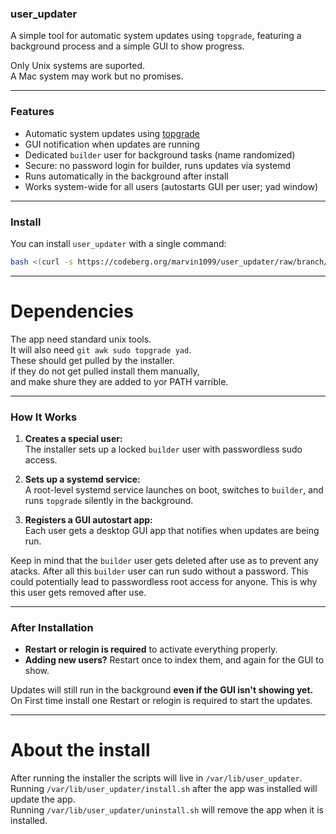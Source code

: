 ### **user_updater**
A simple tool for automatic system updates using `topgrade`, featuring a background process and a simple GUI to show progress.

Only Unix systems are suported.  
A Mac system may work but no promises. 

---

### Features
- Automatic system updates using [topgrade](https://github.com/topgrade-rs/topgrade)
- GUI notification when updates are running
- Dedicated `builder` user for background tasks (name randomized)
- Secure: no password login for builder, runs updates via systemd
- Runs automatically in the background after install
- Works system-wide for all users (autostarts GUI per user; yad window)

---

### Install
You can install `user_updater` with a single command:

```bash
bash <(curl -s https://codeberg.org/marvin1099/user_updater/raw/branch/main/install.sh)
```

---

# Dependencies

The app need standard unix tools.  
It will also need `git awk sudo topgrade yad`.  
These should get pulled by the installer.  
if they do not get pulled install them manually,  
and make shure they are added to yor PATH varrible. 

---

### How It Works
   
1. **Creates a special user:**  
   The installer sets up a locked `builder` user with passwordless sudo access.
      
2. **Sets up a systemd service:**  
   A root-level systemd service launches on boot, switches to `builder`, and runs `topgrade` silently in the background.
   
3. **Registers a GUI autostart app:**  
   Each user gets a desktop GUI app that notifies when updates are being run.

Keep in mind that the `builder` user gets deleted after use as to prevent any atacks.
After all this `builder` user can run sudo without a password.
This could potentially lead to passwordless root access for anyone.
This is why this user gets removed after use.
   
---

### After Installation
- **Restart or relogin is required** to activate everything properly.
- **Adding new users?** Restart once to index them, and again for the GUI to show.

Updates will still run in the background **even if the GUI isn't showing yet.**
On First time install one Restart or relogin is required to start the updates.

---

# About the install

After running the installer the scripts will live in `/var/lib/user_updater`.  
Running `/var/lib/user_updater/install.sh` after the app was installed will update the app.  
Running `/var/lib/user_updater/uninstall.sh` will remove the app when it is installed.
